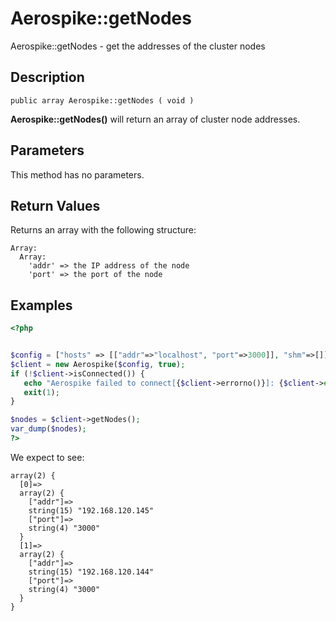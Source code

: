 
# Aerospike::getNodes

Aerospike::getNodes - get the addresses of the cluster nodes

## Description

```
public array Aerospike::getNodes ( void )
```

**Aerospike::getNodes()** will return an array of cluster node addresses.

## Parameters

This method has no parameters.

## Return Values

Returns an array with the following structure:
```
Array:
  Array:
    'addr' => the IP address of the node
    'port' => the port of the node
```

## Examples

```php
<?php


$config = ["hosts" => [["addr"=>"localhost", "port"=>3000]], "shm"=>[]];
$client = new Aerospike($config, true);
if (!$client->isConnected()) {
   echo "Aerospike failed to connect[{$client->errorno()}]: {$client->error()}\n";
   exit(1);
}

$nodes = $client->getNodes();
var_dump($nodes);
?>
```

We expect to see:

```
array(2) {
  [0]=>
  array(2) {
    ["addr"]=>
    string(15) "192.168.120.145"
    ["port"]=>
    string(4) "3000"
  }
  [1]=>
  array(2) {
    ["addr"]=>
    string(15) "192.168.120.144"
    ["port"]=>
    string(4) "3000"
  }
}
```

